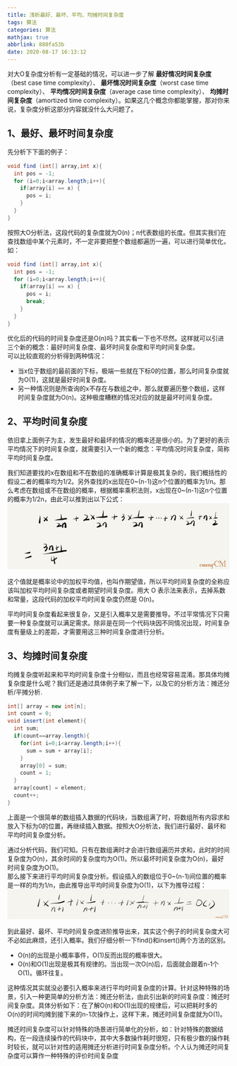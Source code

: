 ```yaml
---
title: 浅析最好、最坏、平均、均摊时间复杂度
tags: 算法
categories: 算法
mathjax: true
abbrlink: 880fa53b
date: 2020-08-17 16:13:12
---
```


对大O复杂度分析有一定基础的情况，可以进一步了解 **最好情况时间复杂度**（best case time complexity）、 **最坏情况时间复杂度**（worst case time complexity）、 **平均情况时间复杂度**（average case time complexity）、 **均摊时间复杂度**（amortized time complexity）。如果这几个概念你都能掌握，那对你来说，复杂度分析这部分内容就没什么大问题了。

## 1、最好、最坏时间复杂度
先分析下下面的例子：
```Java
void find (int[] array,int x){
  int pos = -1;
  for (i=0;i<array.length;i++){
    if(array[i] == x) {
      pos = i;
    }
  }
}
```
按照大O分析法，这段代码的复杂度就为O(n)；n代表数组的长度。但其实我们在查找数组中某个元素时，不一定非要把整个数组都遍历一遍，可以进行简单优化，如：
```Java
void find (int[] array,int x){
  int pos = -1;
  for (i=0;i<array.length;i++){
    if(array[i] == x) {
      pos = i;
      break;
    }
  }
}
```
优化后的代码的时间复杂度还是O(n)吗？其实看一下也不尽然。这样就可以引进三个新的概念：最好时间复杂度、最坏时间复杂度和平均时间复杂度。  
可以比较直观的分析得到两种情况：
  * 当x位于数组的最前面的下标，极端一些就在下标0的位置，那么时间复杂度就为O(1)，这就是最好时间复杂度。
  * 另一种情况则是所查询的x不存在与数组之中，那么就要遍历整个数组，这样时间复杂度就为O(n)。这种极度糟糕的情况对应的就是最坏时间复杂度。

## 2、平均时间复杂度
依旧拿上面例子为主，发生最好和最坏的情况的概率还是很小的。为了更好的表示平均情况下的时间复杂度，就需要引入一个新的概念：平均情况时间复杂度，简称平均时间复杂度。

我们知道要找的x在数组和不在数组的准确概率计算是极其复杂的，我们概括性的假设二者的概率均为1/2。另外查找的x出现在0~(n-1)这n个位置的概率为1/n。那么考虑在数组或不在数组的概率，根据概率乘积法则，x出现在0~(n-1)这n个位置的概率为1/2n，由此可以推到出以下公式：  
![推到公式](https://raw.githubusercontent.com/cmeng-CM/image-hosting/master/img/algorithm/平均时间复杂度.jpg)  

这个值就是概率论中的加权平均值，也叫作期望值，所以平均时间复杂度的全称应该叫加权平均时间复杂度或者期望时间复杂度。用大 O 表示法来表示，去掉系数和常量，这段代码的加权平均时间复杂度仍然是 O(n)。  

平均时间复杂度看起来很复杂，又是引入概率又是需要推导。不过平常情况下只需要一种复杂度就可以满足需求。除非是在同一个代码块因不同情况出现，时间复杂度有量级上的差距，才需要用这三种时间复杂度进行分析。  

## 3、均摊时间复杂度
均摊复杂度听起来和平均时间复杂度十分相似，而且也经常容易混淆。那具体均摊复杂度是什么呢？我们还是通过具体例子来了解一下，以及它的分析方法：摊还分析/平摊分析.  
```Java
int[] array = new int[n];
int count = 0;
void insert(int element){
  int sum;
  if(count==array.length){
    for(int i=0;i<array.length;i++){
      sum = sum + array[i];
    }
    array[0] = sum;
    count = 1;
  }
  array[count] = element;
  count++;
}
```
上面是一个很简单的数组插入数据的代码块，当数组满了时，将数组所有内容求和放入下标为0的位置，再继续插入数据。按照大O分析法，我们进行最好、最坏和平均时间复杂度分析。

通过分析代码，我们可知。只有在数组满时才会进行数组遍历并求和，此时的时间复杂度为O(n)，其余时间的复杂度均为O(1)。所以最坏时间复杂度为O(n)，最好时间复杂度为O(1)。  
那么接下来进行平均时间复杂度分析。假设插入的数组位于0~(n-1)间位置的概率是一样的均为1/n，由此推导出平均时间复杂度为O(1)，以下为推导过程：  
![推到公式](https://raw.githubusercontent.com/cmeng-CM/image-hosting/master/img/algorithm/平均时间复杂度-1.jpg)    

到此最好、最坏、平均时间复杂度进阶推导出来，其实这个例子的时间复杂度大可不必如此麻烦，还引入概率。我们仔细分析一下find()和insert()两个方法的区别。
  * O(n)的出现是小概率事件，O(1)反而出现的概率很大。
  * O(n)和O(1)出现是极其有规律的。当出现一次O(n)后，后面就会跟着n-1个O(1)。循环往复。  

这种情况其实就没必要引入概率来进行平均时间复杂度的计算。针对这种特殊的场景，引入一种更简单的分析方法：摊还分析法，由此引出新的时间复杂度：摊还时间复杂度。具体分析如下：在了解O(n)和O(1)出现的规律后，可以把耗时多的O(n)的时间均摊到接下来的n-1次操作上，这样下来，摊还时间复杂度就为O(1)。

摊还时间复杂度可以针对特殊的场景进行简单化的分析，如：针对特殊的数据结构，在一段连续操作的代码块中，其中大多数操作耗时很短，只有极少数的操作耗时较长，就可以针对性的适用摊还分析进行时间复杂度分析。个人认为摊还时间复杂度可以算作一种特殊的评价时间复杂度
